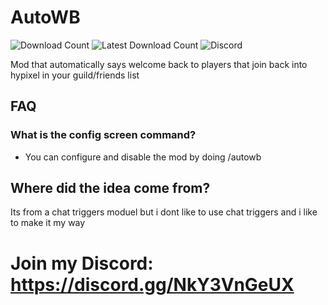 # AutoWB
![Download Count](https://img.shields.io/github/downloads/Maximusbarcz/AutoWB/total?color=08ff52&style=for-the-badge)
![Latest Download Count](https://img.shields.io/github/downloads-pre/Maximusbarcz/AutoWB/latest/total?color=08ff52&style=for-the-badge)
![Discord](https://img.shields.io/discord/947450226376048670?color=08ff52&label=Discord&style=for-the-badge)

Mod that automatically says welcome back to players that join back into hypixel in your guild/friends list

## FAQ

### What is the config screen command?
 - You can configure and disable the mod by doing /autowb
 
 ## Where did the idea come from?
 
 Its from a chat triggers moduel but i dont like to use chat triggers and i like to make it my way
 
 # Join my Discord: https://discord.gg/NkY3VnGeUX
